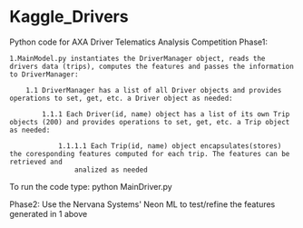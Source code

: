 # Kaggle_Drivers
Python code for AXA Driver Telematics Analysis Competition
Phase1:

	1.MainModel.py instantiates the DriverManager object, reads the drivers data (trips), computes the features and passes the information to DriverManager:

		1.1 DriverManager has a list of all Driver objects and provides operations to set, get, etc. a Driver object as needed:

			1.1.1 Each Driver(id, name) object has a list of its own Trip objects (200) and provides operations to set, get, etc. a Trip object as needed:

				1.1.1.1 Each Trip(id, name) object encapsulates(stores) the coresponding features computed for each trip. The features can be retrieved and
					analized as needed

To run the code type: python MainDriver.py <path to your Kaggle drivers>
	
Phase2: Use the Nervana Systems' Neon ML to test/refine the features generated in 1 above
